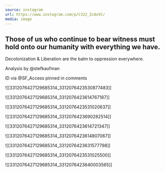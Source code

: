 ```yaml
---
source: instagram
url: https://www.instagram.com/p/C322_ZcAoVC/
media: image
---
```


## Those of us who continue to bear witness must hold onto our humanity with everything we have. 

Decolonization & Liberation are the balm to oppression everywhere.

Analysis by @stefkaufman 

ID via @SF_Access pinned in comments

![[3312076427129685314_3312076423530877483]]

![[3312076427129685314_3312076423614767187]]

![[3312076427129685314_3312076423531020637]]

![[3312076427129685314_3312076423690282514]]

![[3312076427129685314_3312076423614721347]]

![[3312076427129685314_3312076423614807067]]

![[3312076427129685314_3312076423631577798]]

![[3312076427129685314_3312076423531025500]]

![[3312076427129685314_3312076423640003565]]

